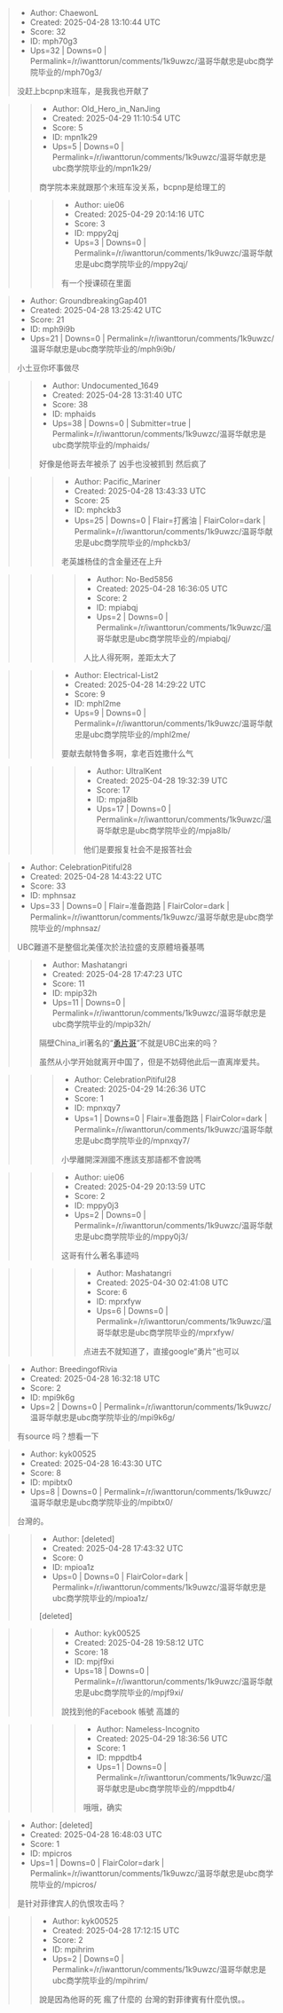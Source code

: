 > - Author: ChaewonL
> - Created: 2025-04-28 13:10:44 UTC
> - Score: 32
> - ID: mph70g3
> - Ups=32 | Downs=0 | Permalink=/r/iwanttorun/comments/1k9uwzc/温哥华献忠是ubc商学院毕业的/mph70g3/
>
> 没赶上bcpnp末班车，是我我也开献了

>> - Author: Old_Hero_in_NanJing
>> - Created: 2025-04-29 11:10:54 UTC
>> - Score: 5
>> - ID: mpn1k29
>> - Ups=5 | Downs=0 | Permalink=/r/iwanttorun/comments/1k9uwzc/温哥华献忠是ubc商学院毕业的/mpn1k29/
>>
>> 商学院本来就跟那个末班车没关系，bcpnp是给理工的

>>> - Author: uie06
>>> - Created: 2025-04-29 20:14:16 UTC
>>> - Score: 3
>>> - ID: mppy2qj
>>> - Ups=3 | Downs=0 | Permalink=/r/iwanttorun/comments/1k9uwzc/温哥华献忠是ubc商学院毕业的/mppy2qj/
>>>
>>> 有一个授课硕在里面

> - Author: GroundbreakingGap401
> - Created: 2025-04-28 13:25:42 UTC
> - Score: 21
> - ID: mph9i9b
> - Ups=21 | Downs=0 | Permalink=/r/iwanttorun/comments/1k9uwzc/温哥华献忠是ubc商学院毕业的/mph9i9b/
>
> 小土豆你坏事做尽

>> - Author: Undocumented_1649
>> - Created: 2025-04-28 13:31:40 UTC
>> - Score: 38
>> - ID: mphaids
>> - Ups=38 | Downs=0 | Submitter=true | Permalink=/r/iwanttorun/comments/1k9uwzc/温哥华献忠是ubc商学院毕业的/mphaids/
>>
>> 好像是他哥去年被杀了 凶手也没被抓到 然后疯了

>>> - Author: Pacific_Mariner
>>> - Created: 2025-04-28 13:43:33 UTC
>>> - Score: 25
>>> - ID: mphckb3
>>> - Ups=25 | Downs=0 | Flair=打酱油 | FlairColor=dark | Permalink=/r/iwanttorun/comments/1k9uwzc/温哥华献忠是ubc商学院毕业的/mphckb3/
>>>
>>> 老英雄杨佳的含金量还在上升

>>>> - Author: No-Bed5856
>>>> - Created: 2025-04-28 16:36:05 UTC
>>>> - Score: 2
>>>> - ID: mpiabqj
>>>> - Ups=2 | Downs=0 | Permalink=/r/iwanttorun/comments/1k9uwzc/温哥华献忠是ubc商学院毕业的/mpiabqj/
>>>>
>>>> 人比人得死啊，差距太大了

>>> - Author: Electrical-List2
>>> - Created: 2025-04-28 14:29:22 UTC
>>> - Score: 9
>>> - ID: mphl2me
>>> - Ups=9 | Downs=0 | Permalink=/r/iwanttorun/comments/1k9uwzc/温哥华献忠是ubc商学院毕业的/mphl2me/
>>>
>>> 要献去献特鲁多啊，拿老百姓撒什么气

>>>> - Author: UltralKent
>>>> - Created: 2025-04-28 19:32:39 UTC
>>>> - Score: 17
>>>> - ID: mpja8lb
>>>> - Ups=17 | Downs=0 | Permalink=/r/iwanttorun/comments/1k9uwzc/温哥华献忠是ubc商学院毕业的/mpja8lb/
>>>>
>>>> 他们是要报复社会不是报答社会

> - Author: CelebrationPitiful28
> - Created: 2025-04-28 14:43:22 UTC
> - Score: 33
> - ID: mphnsaz
> - Ups=33 | Downs=0 | Flair=准备跑路 | FlairColor=dark | Permalink=/r/iwanttorun/comments/1k9uwzc/温哥华献忠是ubc商学院毕业的/mphnsaz/
>
> UBC難道不是整個北美僅次於法拉盛的支原體培養基嗎

>> - Author: Mashatangri
>> - Created: 2025-04-28 17:47:23 UTC
>> - Score: 11
>> - ID: mpip32h
>> - Ups=11 | Downs=0 | Permalink=/r/iwanttorun/comments/1k9uwzc/温哥华献忠是ubc商学院毕业的/mpip32h/
>>
>> 隔壁China_irl著名的“[勇片哥](https://www.reddit.com/u/Former_Juggernaut_32/s/BMH1IuDdjZ)”不就是UBC出来的吗？
>> 
>> 虽然从小学开始就离开中国了，但是不妨碍他此后一直离岸爱共。

>>> - Author: CelebrationPitiful28
>>> - Created: 2025-04-29 14:26:36 UTC
>>> - Score: 1
>>> - ID: mpnxqy7
>>> - Ups=1 | Downs=0 | Flair=准备跑路 | FlairColor=dark | Permalink=/r/iwanttorun/comments/1k9uwzc/温哥华献忠是ubc商学院毕业的/mpnxqy7/
>>>
>>> 小學離開深淵國不應該支那語都不會說嗎

>>> - Author: uie06
>>> - Created: 2025-04-29 20:13:59 UTC
>>> - Score: 2
>>> - ID: mppy0j3
>>> - Ups=2 | Downs=0 | Permalink=/r/iwanttorun/comments/1k9uwzc/温哥华献忠是ubc商学院毕业的/mppy0j3/
>>>
>>> 这哥有什么著名事迹吗

>>>> - Author: Mashatangri
>>>> - Created: 2025-04-30 02:41:08 UTC
>>>> - Score: 6
>>>> - ID: mprxfyw
>>>> - Ups=6 | Downs=0 | Permalink=/r/iwanttorun/comments/1k9uwzc/温哥华献忠是ubc商学院毕业的/mprxfyw/
>>>>
>>>> 点进去不就知道了，直接google“勇片”也可以

> - Author: BreedingofRivia
> - Created: 2025-04-28 16:32:18 UTC
> - Score: 2
> - ID: mpi9k6g
> - Ups=2 | Downs=0 | Permalink=/r/iwanttorun/comments/1k9uwzc/温哥华献忠是ubc商学院毕业的/mpi9k6g/
>
> 有source 吗？想看一下

> - Author: kyk00525
> - Created: 2025-04-28 16:43:30 UTC
> - Score: 8
> - ID: mpibtx0
> - Ups=8 | Downs=0 | Permalink=/r/iwanttorun/comments/1k9uwzc/温哥华献忠是ubc商学院毕业的/mpibtx0/
>
> 台灣的。

>> - Author: [deleted]
>> - Created: 2025-04-28 17:43:32 UTC
>> - Score: 0
>> - ID: mpioa1z
>> - Ups=0 | Downs=0 | FlairColor=dark | Permalink=/r/iwanttorun/comments/1k9uwzc/温哥华献忠是ubc商学院毕业的/mpioa1z/
>>
>> [deleted]

>>> - Author: kyk00525
>>> - Created: 2025-04-28 19:58:12 UTC
>>> - Score: 18
>>> - ID: mpjf9xi
>>> - Ups=18 | Downs=0 | Permalink=/r/iwanttorun/comments/1k9uwzc/温哥华献忠是ubc商学院毕业的/mpjf9xi/
>>>
>>> 說找到他的Facebook 帳號
>>> 高雄的

>>>> - Author: Nameless-Incognito
>>>> - Created: 2025-04-29 18:36:56 UTC
>>>> - Score: 1
>>>> - ID: mppdtb4
>>>> - Ups=1 | Downs=0 | Permalink=/r/iwanttorun/comments/1k9uwzc/温哥华献忠是ubc商学院毕业的/mppdtb4/
>>>>
>>>> 哦哦，确实

> - Author: [deleted]
> - Created: 2025-04-28 16:48:03 UTC
> - Score: 1
> - ID: mpicros
> - Ups=1 | Downs=0 | FlairColor=dark | Permalink=/r/iwanttorun/comments/1k9uwzc/温哥华献忠是ubc商学院毕业的/mpicros/
>
> 是针对菲律宾人的仇恨攻击吗？

>> - Author: kyk00525
>> - Created: 2025-04-28 17:12:15 UTC
>> - Score: 2
>> - ID: mpihrim
>> - Ups=2 | Downs=0 | Permalink=/r/iwanttorun/comments/1k9uwzc/温哥华献忠是ubc商学院毕业的/mpihrim/
>>
>> 說是因為他哥的死 瘋了什麼的 
>> 台灣的對菲律賓有什麼仇恨。。
